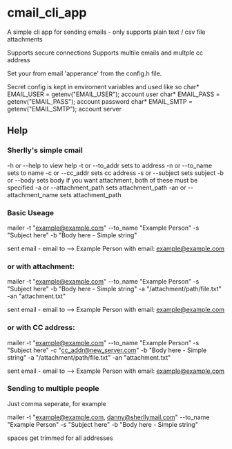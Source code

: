 # cmail_cli_app
A simple cli app for sending emails - only supports plain text / csv file attachments

Supports secure connections
Supports multile emails and multple cc address

Set your from email 'apperance' from the config.h file. 

Secret config is kept in enviroment variables and used like so
char* EMAIL_USER = getenv("EMAIL_USER");  account user
char* EMAIL_PASS = getenv("EMAIL_PASS"); account password
char* EMAIL_SMTP = getenv("EMAIL_SMTP"); account server
 


## Help
### Sherlly's simple cmail 
-h or --help to view help
-t or --to_addr sets to address
-n or --to_name sets to name
-c or --cc_addr sets cc address
-s or --subject sets subject
-b or --body sets body
if you want attachment, both of these must be specified
-a or --attachment_path sets attachment_path
-an or --attachment_name sets attachment_path



### Basic Useage
mailer -t "example@example.com" --to_name "Example Person" -s "Subject here" -b "Body here - Simple string" 

sent email - email to -->  Example Person with email: example@example.com

### or with attachment:

mailer -t "example@example.com" --to_name "Example Person" -s "Subject here" -b "Body here - Simple string" -a "/attachment/path/file.txt" -an "attachment.txt"

sent email - email to -->  Example Person with email: example@example.com

### or with CC address:

mailer -t "example@example.com" --to_name "Example Person" -s "Subject here" -c "cc_addr@new_server.com" -b "Body here - Simple string" -a "/attachment/path/file.txt" -an "attachment.txt"

sent email - email to -->  Example Person with email: example@example.com

### Sending to multiple people
Just comma seperate, for example 

mailer -t "example@example.com, danny@sherllymail.com" --to_name "Example Person" -s "Subject here" -b "Body here - Simple string" 

spaces get trimmed for all addresses 

